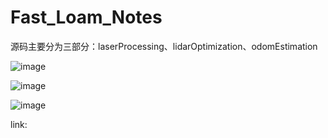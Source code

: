 # Fast_Loam_Notes

源码主要分为三部分：laserProcessing、lidarOptimization、odomEstimation

![image](https://user-images.githubusercontent.com/64353489/192148168-429f5edd-6ad3-43b7-9dd6-7c208a707cd5.png)


![image](https://user-images.githubusercontent.com/64353489/192148437-92704fb2-5977-4421-9a67-c2496537ac1e.png)


![image](https://user-images.githubusercontent.com/64353489/192148401-7168cb88-11de-48bd-b10b-2c5bb65a8c60.png)



link:
